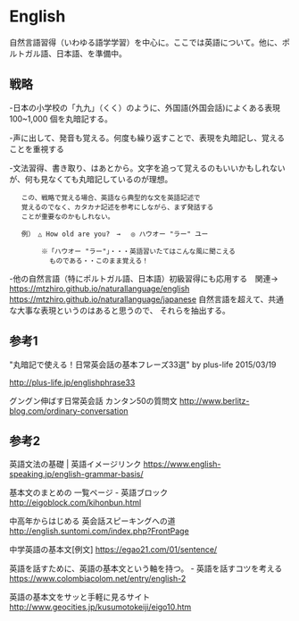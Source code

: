 # English

自然言語習得（いわゆる語学学習）を中心に。ここでは英語について。他に、ポルトガル語、日本語、を準備中。

## 戦略

-日本の小学校の「九九」（くく）のように、外国語(外国会話)によくある表現 100~1,000 個を丸暗記する。

-声に出して、発音も覚える。何度も繰り返すことで、表現を丸暗記し、覚えることを重視する

-文法習得、書き取り、はあとから。文字を追って覚えるのもいいかもしれないが、何も見なくても丸暗記しているのが理想。

       この、戦略で覚える場合、英語なら典型的な文を英語記述で
       覚えるのでなく、カタカナ記述を参考にしながら、まず発話する
       ことが重要なのかもしれない。
       
       例）　△ How old are you?　→　 ◎ ハウオー "ラー" ユー　　
       
            ※「ハウオー "ラー"」・・・英語習いたてはこんな風に聞こえる
              ものである・・このまま覚える！
       
-他の自然言語（特にポルトガル語、日本語）初級習得にも応用する　関連→　https://mtzhiro.github.io/naturallanguage/english https://mtzhiro.github.io/naturallanguage/japanese 自然言語を超えて、共通な大事な表現というのはあると思うので、
それらを抽出する。

## 参考1

"丸暗記で使える！日常英会話の基本フレーズ33選" by plus-life 2015/03/19

http://plus-life.jp/englishphrase33

グングン伸ばす日常英会話 カンタン50の質問文 http://www.berlitz-blog.com/ordinary-conversation

## 参考2

英語文法の基礎 | 英語イメージリンク https://www.english-speaking.jp/english-grammar-basis/

基本文のまとめの 一覧ページ - 英語ブロック http://eigoblock.com/kihonbun.html

中高年からはじめる 英会話スピーキングへの道 http://english.suntomi.com/index.php?FrontPage

中学英語の基本文[例文] https://egao21.com/01/sentence/

英語を話すために、英語の基本文という軸を持つ。 - 英語を話すコツを考える https://www.colombiacolom.net/entry/english-2

英語の基本文をサッと手軽に見るサイト http://www.geocities.jp/kusumotokeiji/eigo10.htm
